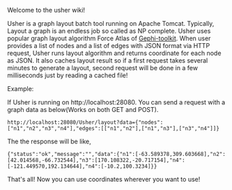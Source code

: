 Welcome to the usher wiki!

Usher is a graph layout batch tool running on Apache Tomcat. Typically, Layout a graph is an endless job so called as NP complete. Usher uses popular graph layout algorithm Force Atlas of [Gephi-toolkit](https://github.com/gephi/gephi-toolkit). When user provides a list of nodes and a list of edges with JSON format via HTTP request, Usher runs layout algorithm and returns coordinate for each node as JSON. It also caches layout result so if a first request takes several minutes to generate a layout, second request will be done in a few milliseconds just by reading a cached file!

Example:

If Usher is running on http://localhost:28080. You can send a request with a graph data as below(Works on both GET and POST).

```
http://localhost:28080/Usher/layout?data={"nodes":["n1","n2","n3","n4"],"edges":[["n1","n2"],["n1","n3"],["n3","n4"]]}
```

The the response will be like,

```
{"status":"ok","message":"","data":{"n1":[-63.589378,309.603668],"n2":[42.014568,-66.732544],"n3":[170.108322,-20.717154],"n4":[-121.449570,192.134644],"n4":[-10.2,100.3234]}}
```

That's all! Now you can use coordinates wherever you want to use!


